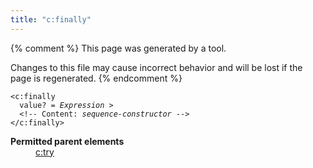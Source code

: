 ```yaml
---
title: "c:finally"
---
```


{% comment %}
This page was generated by a tool.

Changes to this file may cause incorrect behavior and will be lost if
the page is regenerated.
{% endcomment %}

<div class="language-xml highlighter-rouge"><pre class="highlight element-syntax"><code><span class="nt">&lt;c:finally</span>
  <span>value</span>? = <i title="Expression">Expression</i> &gt;
  &lt;!-- Content: <span><i>sequence-constructor</i></span> --&gt;
<span class="nt">&lt;/c:finally&gt;</span></code></pre></div>
<dl>
   <dt><b>Permitted parent elements</b></dt>
   <dd><a href="try.html">c:try</a></dd>
</dl>